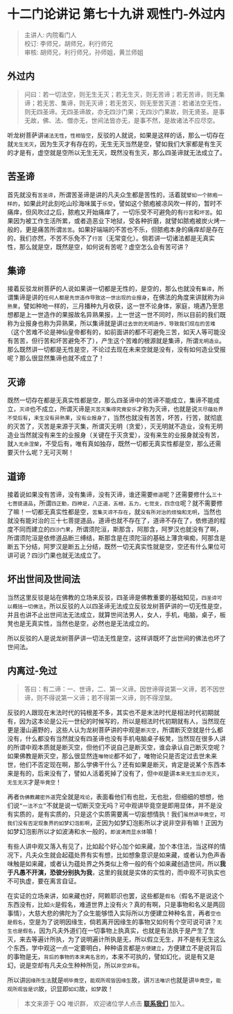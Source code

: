 # 十二门论讲记 第七十九讲 观性门-外过内

> 主讲人: 内院看门人 <br />
> 校订: 李师兄，胡师兄，利行师兄 <br />
> 审核: 胡师兄，利行师兄，孙师姐，黄兰师姐 <br />

## 外过内

> 问曰：若一切法空，则无生无灭；若无生灭，则无苦谛；若无苦谛，则无集谛；若无苦、集谛，则无灭谛；若无苦灭，则无至苦灭道：若诸法空无性，则无四圣谛。无四圣谛故，亦无四沙门果；无四沙门果故，则无贤圣。是事无故，佛、法、僧亦无，世间法皆亦无，是事不然，是故诸法不应尽空。

听龙树菩萨讲`诸法无性`，`性相皆空`，反驳的人就说，如果是这样的话，那么一切存在就`无生无灭`，因为生灭才有存在的，无生无灭当然是空，譬如我们大家都是有生灭的才是有，虚空就是空所以无生无灭，既然没有生灭，那么四圣谛就无法成立了。

## 苦圣谛

首先就没有`苦圣谛`，所谓苦圣谛是讲的凡夫众生都是苦性的，活着就`譬如一个脓疱一样的`，如果此时此刻吃山珍海味属于`乐受`，譬如这个脓疱被凉风吹一样的，暂时不痛痒，但风吹过之后，脓疱又开始痛痒了，一切乐受不可避免的有`行苦`和`坏苦`。如果因为被工作生活所累，或者造恶业下地狱，受各种折磨，就譬如脓疱被炭火烤一般的，更是痛苦所谓`苦苦`。如果好端端的不苦也不乐，但脓疱本身的痛痒却是存在的，我们亦然，不苦不乐免不了`行苦`（无常变化）。倘若讲一切诸法都是无真实性，那么就是空，既然是空，如何说有苦呢？虚空怎么会有苦可讲？

## 集谛

接着反驳龙树菩萨的人说如果讲一切都是无性的，是空的，那么也就没有`集谛`，所谓集谛是讲的`任何人都是先世造作导致这一世出现的业报身`，在佛法的角度来讲就称为`异熟果`，譬如种地一样的，三月播种九月收获，这一世不论身体，家庭，境遇乃至思想都是上一世造作的果报故名异熟果报，上一世这一世不同时，所以目前的我们既称为业报身也称为异熟果，所以集谛就是讲`过去世的无明造作，导致我们现在的苦难`（这个苦难不论是神仙皇帝都有的，如前面讲的都不可避免三苦，如天人等可能没有苦苦，但行苦和坏苦避免不了），产生这个苦难的根源就是集谛，所谓`无明造业`。那么既然讲一切都是无性是空，不论过去现在未来空就是没有，没有如何造业受报呢？那么很显然集谛也就不成立了！

## 灭谛

既然一切存在都是无真实性都是空，那么四圣谛中的苦谛不能成立，集谛不能成立，`灭谛`也不成立，所谓灭谛是`灭苦灭集得究竟安乐`才称为灭谛，也就是说`灭尽蕴处界不受后有`，`来生没有异熟果`，`没有业报身了`，当然也就没有苦苦，坏苦，行苦，就彻底的灭苦了，灭苦是来源于灭集，所谓灭无明（贪爱），灭无明就不造业，没有无明造业当然就没有来生的业报身（关键在于灭贪爱），没有来生的业报身就没有苦，就`入无余涅槃`，不受后有，唯有真如独存，既然一切都无真实性都是空，那么还需要灭什么呢？无可灭啊！

## 道谛

接着说如果没有苦谛，没有集谛，没有灭谛，谁还需要`修道`呢？还需要修什么`三十七菩提道品`，所谓`四正勤，四神足，八正道，五根，五力，七觉支，四念住`呢？就不需要修了嘛！一切都无真实性都是空，`苦集灭谛不存在`，就`没有所对治的烦恼和无明`，当然也就没有能对治的三十七菩提道品，道谛也就不存在了，道谛不存在了，依修道的程度不同而建立的`四沙门果`，所谓须陀洹，斯那含，阿那含，阿罗汉也就没有了啊，所谓须陀洹是依修道品断三缚结，斯那含是在须陀洹的基础上薄贪嗔痴，阿那含是断五下分结，阿罗汉是断五上分结，既然一切无真实性就是空，空还有什么果位可讲可说？四沙门果也就无法成立了。

## 坏出世间及世间法

当然这里反驳是站在佛教的立场来反驳，四圣谛是佛教重要的基础知见，`四圣谛可以概括一切佛法`，所以反驳的人以四圣谛无法成立反驳龙树菩萨讲的一切无性是空，并且也讲不止出世间法无法成立，就算世间法男人，女人，手机，电脑，桌子，板凳也是无真实性，当然也是空，必然也是无法成立的。

所以反驳的人是说龙树菩萨讲一切法无性是空，这样讲既坏了出世间的佛法也坏了世间法。

## 内离过-免过

> 答曰：有二谛：一、世谛，二、第一义谛。因世谛得说第一义谛，若不因世谛，则不得说第一义谛；若不得第一义谛，则不得涅槃。

反驳的人跟现在末法时代的钝根差不多，其实也不是末法时代是相法时代初期就有，因为这本论是公元一世纪的时候写的，所以是相法时代初期就有人，当然现在更是漫山遍野的，这些人认为龙树菩萨讲的中观是`断灭空`，所谓断灭空就是什么都没有，什么都没有当然就没有四圣谛也没有手机电脑桌子板凳，当然现在很多人讲的所谓中观本质就是断灭空，但他们不说自己是断灭空，谁会承认自己断灭空呢？如果佛教是断灭空，那么很显然连`唯物论`都不如了，唯物论只是否定过去世未来世，他们不否定现在啊，那么学佛干什么？还有如果是断灭，肯定是说某个东西本来是有的，后来没有了，譬如人活着死掉了没有了，但`中观`是讲`本来无生后亦无灭`，`无生无灭`才是`毕竟空`！

再者`伪佛教藏密外道`完全就是`戏论`，表面看他们有也批，无也批，但细细的想想，他们说`“一法不立”`不就是说一切断灭空无吗？可中观讲毕竟空是即用显体，并不是没有实质的，是有实质的，只是这个实质需要离一切妄想情执！我们`虽然讲毕竟空`，`可我们没有否定现象界的如梦幻泡影啊`，正因为如梦幻泡影所以才说非空非有嘛！正因为如梦幻泡影所以才如波涛和水一般的，`即波涛而显水体`嘛！

有些人讲中观又落入有见了，比如起个好心加个如来藏，加个本住法，当这样的情况下，凡夫众生就会起蕴处界有实有想，比如想象意识是如来藏，或者认为色声香味触是如来藏，或者认为蕴处界之外类似上帝一般的有个如来藏创造世间，所以**我于凡愚不开演，恐彼分别执为我**，这里的我就是实体的实性的，而中观不可执实也不可执虚，要在离言自证。

在实证的立场来讲，如来藏也好，阿赖耶识也罢，这些都是`假名`（假名不是说这个东西没有，比如`火`是假名，难道世界上没有火？真的有啊，只是事物和名义是两回事情），大慈大悲的佛陀为了众生能够悟入实际所以方便建立种种名言，再者`空也是假名`，空是为了说明因缘生，倘若离开因缘生的事物又如何有个空可说可讲？`无生也是假名`，因为凡夫外道们在一切事物上执真实，也就是有法执于是产生了生灭，来去等遍计所执，为了说明遍计所执是无，所以假立无生，并不是有无生这么个东西，学中观这一点一定要明白，种种语言都是`方便建立`，方便建立不是说背后的事物是无，`背后的事物的本来离名言的`，本来不可执的，譬如幻化，说是有又是幻，说是空却有凡夫众生种种所见，所以`非空非有`。

所以讲`因缘所生法`就是`明毕竟空`，`能观所观皆因缘生`故，讲`万法唯识`也就是讲`毕竟空`，`能观所观皆是识`故，识显即`如幻`故，`如梦`故！

> 本文来源于 QQ 唯识群， 欢迎诸位学人点击 **[联系我们](https://mp.weixin.qq.com/s/lZCfWjmLjgNR165Tx4_bCQ)** 加入。
